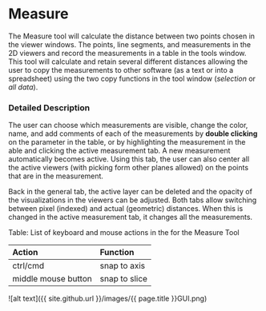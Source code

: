 # Measure

The Measure tool will calculate the distance between two points chosen in the viewer windows. The points, line segments, and measurements in the 2D viewers and record the measurements in a table in the tools window. This tool will calculate and retain several different distances allowing the user to copy the measurements to other software (as a text or into a spreadsheet) using the two copy functions in the tool window (*selection* or *all data*).

### Detailed Description

The user can choose which measurements are visible, change the color, name, and add comments of each of the measurements by **double clicking** on the parameter in the table, or by highlighting the measurement in the able and clicking the active measurement tab. A new measurement automatically becomes active. Using this tab, the user can also center all the active viewers (with picking form other planes allowed) on the points that are in the measurement.

Back in the general tab, the active layer can be deleted and the opacity of the visualizations in the viewers can be adjusted. Both tabs allow switching between pixel (indexed) and actual (geometric) distances. When this is changed in the active measurement tab, it changes all the measurements.

Table: List of keyboard and mouse actions in the for the Measure Tool

| Action              | Function      |
| :------------------ | :------------ |
| ctrl/cmd            | snap to axis  |
| middle mouse button | snap to slice |

![alt text]({{ site.github.url }}/images/{{ page.title }}GUI.png)
